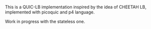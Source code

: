 This is a QUIC-LB implementation inspired by the idea of CHEETAH LB, implemented with picoquic and p4 language.

Work in progress with the stateless one.
